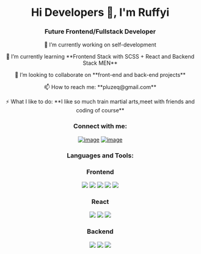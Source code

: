 <h1 align="center">Hi Developers 👋, I'm Ruffyi</h1>
<h3 align="center">Future Frontend/Fullstack Developer</h3>
<div align="center">
<p>🔭 I’m currently working  on self-development </p>

<p>🌱 I’m currently learning **Frontend Stack with SCSS + React and Backend Stack MEN**</p>

<p>👯 I’m looking to collaborate on **front-end and back-end projects**</p>

<p>📫 How to reach me: **pluzeq@gmail.com**</p>

<p>⚡ What I like to do: **I like so much train martial arts,meet with friends  and coding of course**</p>
</div>
<h3 align="center">Connect with me:</h3>
<div align="center">

[![image](https://img.shields.io/badge/Instagram-E4405F?style=for-the-badge&logo=instagram&logoColor=white)](https://www.instagram.com/kamil_naskret/)
[![image](https://img.shields.io/badge/Gmail-D14836?style=for-the-badge&logo=gmail&logoColor=white)](mailto:produtor.pluzeq@gmail.com)
  
</div>

<h3 align="center">Languages and Tools:</h3>
<h3 align="center">Frontend</h3>

<p align="center">
  <img src="https://img.shields.io/badge/HTML5-E34F26?style=for-the-badge&logo=html5&logoColor=white"/>
  <img src="https://img.shields.io/badge/CSS3-1572B6?style=for-the-badge&logo=css3&logoColor=white"/>
  <img src="https://img.shields.io/badge/Sass-CC6699?style=for-the-badge&logo=sass&logoColor=white"/>
  <img src="https://img.shields.io/badge/TypeScript-007ACC?style=for-the-badge&logo=typescript&logoColor=white"/>
  <img src="https://img.shields.io/badge/JavaScript-323330?style=for-the-badge&logo=javascript&logoColor=F7DF1E"/>
</p>

<h3 align="center">React</h3>

<p align="center">
  <img src="https://img.shields.io/badge/React-20232A?style=for-the-badge&logo=react&logoColor=61DAFB"/>
  <img src="https://img.shields.io/badge/Redux-593D88?style=for-the-badge&logo=redux&logoColor=white"/>
  <img src="https://img.shields.io/badge/React_Router-CA4245?style=for-the-badge&logo=react-router&logoColor=white"/>
</p>

<h3 align="center">Backend</h3>

<p align="center">
  <img src="https://img.shields.io/badge/Node.js-43853D?style=for-the-badge&logo=node.js&logoColor=white"/>
  <img src="https://img.shields.io/badge/Express.js-404D59?style=for-the-badge"/>
  <img src="https://img.shields.io/badge/MongoDB-4EA94B?style=for-the-badge&logo=mongodb&logoColor=white"/>
</p>

